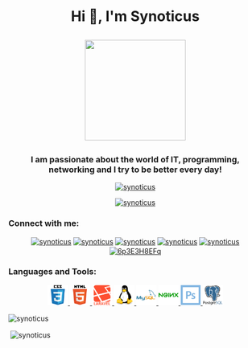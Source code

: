 
<h1 align="center">Hi 👋, I'm Synoticus</h1>
<h2 align="center"><a href="https://synoticus.ro"><img src="https://cdn.discordapp.com/attachments/1031208872809070685/1043899184174071828/Synoticus.png" style="width: 200px; height: 200px;"></a></h2>
<h3 align="center">I am passionate about the world of IT, programming, networking and I try to be better every day!</h3>

<p align="center"> <a href="https://github.com/ryo-ma/github-profile-trophy"><img src="https://github-profile-trophy.vercel.app/?username=synoticus" alt="synoticus" /></a> </p>

<p align="center"> <a href="https://twitter.com/synoticus" target="blank"><img src="https://img.shields.io/twitter/follow/synoticus?logo=twitter&style=for-the-badge" alt="synoticus" /></a> </p>

<h3 align="left">Connect with me:</h3>
<p align="center">
<a href="https://dev.to/synoticus" target="blank"><img align="center" src="https://raw.githubusercontent.com/rahuldkjain/github-profile-readme-generator/master/src/images/icons/Social/devto.svg" alt="synoticus" height="30" width="40" /></a>
<a href="https://twitter.com/synoticus" target="blank"><img align="center" src="https://raw.githubusercontent.com/rahuldkjain/github-profile-readme-generator/master/src/images/icons/Social/twitter.svg" alt="synoticus" height="30" width="40" /></a>
<a href="https://stackoverflow.com/users/synoticus" target="blank"><img align="center" src="https://raw.githubusercontent.com/rahuldkjain/github-profile-readme-generator/master/src/images/icons/Social/stack-overflow.svg" alt="synoticus" height="30" width="40" /></a>
<a href="https://instagram.com/synoticus" target="blank"><img align="center" src="https://raw.githubusercontent.com/rahuldkjain/github-profile-readme-generator/master/src/images/icons/Social/instagram.svg" alt="synoticus" height="30" width="40" /></a>
<a href="https://www.youtube.com/c/synoticus" target="blank"><img align="center" src="https://raw.githubusercontent.com/rahuldkjain/github-profile-readme-generator/master/src/images/icons/Social/youtube.svg" alt="synoticus" height="30" width="40" /></a>
<a href="https://discord.gg/6p3E3H8EFq" target="blank"><img align="center" src="https://raw.githubusercontent.com/rahuldkjain/github-profile-readme-generator/master/src/images/icons/Social/discord.svg" alt="6p3E3H8EFq" height="30" width="40" /></a>
</p>

<h3 align="left">Languages and Tools:</h3>
<p align="center"> <a href="https://www.w3schools.com/css/" target="_blank" rel="noreferrer"> <img src="https://raw.githubusercontent.com/devicons/devicon/master/icons/css3/css3-original-wordmark.svg" alt="css3" width="40" height="40"/> </a> <a href="https://www.w3.org/html/" target="_blank" rel="noreferrer"> <img src="https://raw.githubusercontent.com/devicons/devicon/master/icons/html5/html5-original-wordmark.svg" alt="html5" width="40" height="40"/> </a> <a href="https://laravel.com/" target="_blank" rel="noreferrer"> <img src="https://raw.githubusercontent.com/devicons/devicon/master/icons/laravel/laravel-plain-wordmark.svg" alt="laravel" width="40" height="40"/> </a> <a href="https://www.linux.org/" target="_blank" rel="noreferrer"> <img src="https://raw.githubusercontent.com/devicons/devicon/master/icons/linux/linux-original.svg" alt="linux" width="40" height="40"/> </a> <a href="https://www.mysql.com/" target="_blank" rel="noreferrer"> <img src="https://raw.githubusercontent.com/devicons/devicon/master/icons/mysql/mysql-original-wordmark.svg" alt="mysql" width="40" height="40"/> </a> <a href="https://www.nginx.com" target="_blank" rel="noreferrer"> <img src="https://raw.githubusercontent.com/devicons/devicon/master/icons/nginx/nginx-original.svg" alt="nginx" width="40" height="40"/> </a> <a href="https://www.photoshop.com/en" target="_blank" rel="noreferrer"> <img src="https://raw.githubusercontent.com/devicons/devicon/master/icons/photoshop/photoshop-line.svg" alt="photoshop" width="40" height="40"/> </a> <a href="https://www.postgresql.org" target="_blank" rel="noreferrer"> <img src="https://raw.githubusercontent.com/devicons/devicon/master/icons/postgresql/postgresql-original-wordmark.svg" alt="postgresql" width="40" height="40"/> </a> </p>

<p><img align="center" src="https://github-readme-stats.vercel.app/api/top-langs?username=synoticus&show_icons=true&theme=dark&locale=en&layout=compact" alt="synoticus" /></p>

<p>&nbsp;<img align="center" src="https://github-readme-stats.vercel.app/api?username=synoticus&show_icons=true&theme=dark&locale=en" alt="synoticus" /></p>
